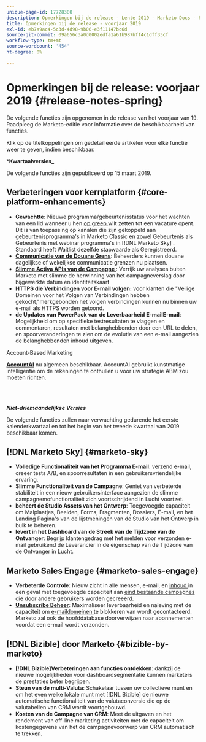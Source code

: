 ```yaml
---
unique-page-id: 17728380
description: Opmerkingen bij de release - Lente 2019 - Marketo Docs - Productdocumentatie
title: Opmerkingen bij de release - voorjaar 2019
exl-id: eb7a9ac4-5c3d-4d98-9b06-e3f11147bc6d
source-git-commit: 09a656c3a0d0002edfa1a61b987bff4c1dff33cf
workflow-type: tm+mt
source-wordcount: '454'
ht-degree: 0%

---
```


# Opmerkingen bij de release: voorjaar 2019 {#release-notes-spring}

De volgende functies zijn opgenomen in de release van het voorjaar van 19. Raadpleeg de Marketo-editie voor informatie over de beschikbaarheid van functies.

Klik op de titelkoppelingen om gedetailleerde artikelen voor elke functie weer te geven, indien beschikbaar.

***Kwartaalversies_**

De volgende functies zijn gepubliceerd op 15 maart 2019.

## Verbeteringen voor kernplatform {#core-platform-enhancements}

* **Gewachtte:** Nieuwe programma/gebeurtenisstatus voor het wachten van een lid wanneer u hen [ op greep ](/help/marketo/product-docs/core-marketo-concepts/smart-campaigns/program-flow-actions/change-program-status.md) wilt zetten tot een vacature opent. Dit is van toepassing op kanalen die zijn gekoppeld aan gebeurtenisprogramma&#39;s in Marketo Classic en zowel Gebeurtenis als Gebeurtenis met webinar programma&#39;s in [!DNL Marketo Sky] . Standaard heeft Waitlist dezelfde stapwaarde als Geregistreerd.
* **[Communicatie van de Douane Grens](/help/marketo/product-docs/administration/email-setup/enable-communication-limits.md)**: Beheerders kunnen douane dagelijkse of wekelijkse communicatie grenzen nu plaatsen.
* **[Slimme Activa APIs van de Campagne ](https://developers.marketo.com/rest-api/assets/smart-campaigns/)**: Verrijk uw analyses buiten Marketo met slimme de herwinning van het campagneverslag door bijgewerkte datum en identiteitskaart
* **HTTPS die Verbindingen voor E-mail volgen:** voor klanten die &quot;Veilige Domeinen voor het Volgen van Verbindingen hebben gekocht,&quot;merkgebonden het volgen verbindingen kunnen nu binnen uw e-mail als HTTPS worden getoond.
* **de Updates van PowerPack van de Leverbaarheid E-mailE-mail**: Mogelijkheid om op specifieke testresultaten te vlaggen en commentaren, resultaten met belanghebbenden door een URL te delen, en spoorveranderingen te zien om de evolutie van een e-mail aangezien de belanghebbenden inhoud uitgeven.

Account-Based Marketing

**[AccountAI](/help/marketo/product-docs/target-account-management/account-profiling/account-profiling-ranking-and-tuning.md)** nu algemeen beschikbaar. AccountAI gebruikt kunstmatige intelligentie om de rekeningen te onthullen u voor uw strategie ABM zou moeten richten.

<br> 

**_Niet-driemaandelijkse Versies_**

De volgende functies zullen naar verwachting gedurende het eerste kalenderkwartaal en tot het begin van het tweede kwartaal van 2019 beschikbaar komen.

## [!DNL Marketo Sky] {#marketo-sky}

* **Volledige Functionaliteit van het Programma E-mail**: verzend e-mail, creeer tests A/B, en spoorresultaten in een gebruikersvriendelijke ervaring.
* **Slimme Functionaliteit van de Campagne**: Geniet van verbeterde stabiliteit in een nieuw gebruikersinterface aangezien de slimme campagnemofunctionaliteit zich voortschrijdend in Lucht voortzet.
* **beheert de Studio Assets van het Ontwerp**: Toegevoegde capaciteit om Malplaatjes, Beelden, Forms, Fragmenten, Dossiers, E-mail, en het Landing Pagina&#39;s van de lijstmeningen van de Studio van het Ontwerp in bulk te beheren.
* **levert in het Dashboard van de Streek van de Tijdzone van de Ontvanger**: Begrijp klantengedrag met het melden voor verzonden e-mail gebruikend de Leverancier in de eigenschap van de Tijdzone van de Ontvanger in Lucht.

## Marketo Sales Engage {#marketo-sales-engage}

* **Verbeterde Controle**: Nieuw zicht in alle mensen, e-mail, en [ inhoud ](/help/marketo/product-docs/marketo-sales-connect/templates/view-template-list-as-another-user.md) in een geval met toegevoegde capaciteit aan [ eind bestaande campagnes ](/help/marketo/product-docs/marketo-sales-connect/campaigns/view-campaigns-list-as-another-user.md) die door andere gebruikers worden gecreeerd.
* **[Unsubscribe Beheer](/help/marketo/product-docs/marketo-sales-connect/email/unsubscribes/marketo-unsubscribe-check.md)**: Maximaliseer leverbaarheid en naleving met de capaciteit om [ e-maildomeinen ](/help/marketo/product-docs/marketo-sales-connect/admin/blocked-domains.md) te blokkeren van wordt gecontacteerd. Marketo zal ook de hoofddatabase doorverwijzen naar abonnementen voordat een e-mail wordt verzonden.

## [!DNL Bizible] door Marketo {#bizible-by-marketo}

* **[!DNL Bizible]Verbeteringen aan functies ontdekken**: dankzij de nieuwe mogelijkheden voor dashboardsegmentatie kunnen marketers de prestaties beter begrijpen.
* **Steun van de multi-Valuta**: Schakelaar tussen uw collectieve munt en om het even welke lokale munt met [!DNL Bizible] de nieuwe automatische functionaliteit van de valutaconversie die op de valutabellen van CRM wordt voortgebouwd.
* **Kosten van de Campagne van CRM**: Meet de uitgaven en het rendement van off-line marketing activiteiten met de capaciteit om kostengegevens van het de campagnevoorwerp van CRM automatisch te trekken.
